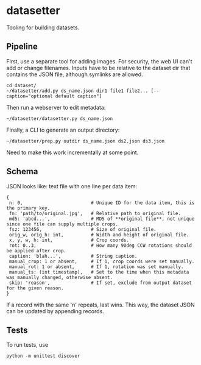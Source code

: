 # datasetter

Tooling for building datasets.

## Pipeline

First, use a separate tool for adding images. For security, the web UI can't
add or change filenames. Inputs have to be relative to the dataset dir that
contains the JSON file, although symlinks are allowed.

```shell
cd dataset/
~/datasetter/add.py ds_name.json dir1 file1 file2... [--caption="optional default caption"]
```

Then run a webserver to edit metadata:

```shell
~/datasetter/datasetter.py ds_name.json
```

Finally, a CLI to generate an output directory:

```shell
~/datasetter/prep.py outdir ds_name.json ds2.json ds3.json
```

Need to make this work incrementally at some point.

## Schema

JSON looks like: text file with one line per data item:

```
{
 n: 0,                         # Unique ID for the data item, this is the primary key.
 fn: 'path/to/original.jpg',   # Relative path to original file.
 md5: 'abcd...',               # MD5 of **original file**, not unique since one file can supply multiple crops.
 fsz: 123456,                  # Size of original file.
 orig_w, orig_h: int,          # Width and height of original file.
 x, y, w, h: int,              # Crop coords.
 rot: 0..3,                    # How many 90deg CCW rotations should be applied after crop.
 caption: 'blah...',           # String caption.
 manual_crop: 1 or absent,     # If 1, crop coords were set manually.
 manual_rot: 1 or absent,      # If 1, rotation was set manually.
 manual_ts: (int timestamp),   # Set to the time when this metadata was manually changed, otherwise absent.
 skip: 'reason',               # If set, exclude from output dataset for the given reason.
}
```

If a record with the same 'n' repeats, last wins.
This way, the dataset JSON can be updated by appending records.

## Tests

To run tests, use

```shell
python -m unittest discover
```

